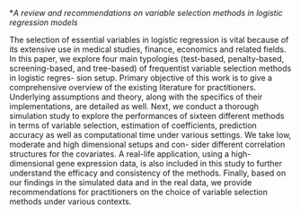 **A review and recommendations on variable selection methods in logistic
regression models*

The selection of essential variables in logistic regression is vital because of its extensive use in medical
studies, finance, economics and related fields. In this paper, we explore four main typologies (test-based,
penalty-based, screening-based, and tree-based) of frequentist variable selection methods in logistic regres-
sion setup. Primary objective of this work is to give a comprehensive overview of the existing literature
for practitioners. Underlying assumptions and theory, along with the specifics of their implementations,
are detailed as well. Next, we conduct a thorough simulation study to explore the performances of sixteen
different methods in terms of variable selection, estimation of coefficients, prediction accuracy as well as
computational time under various settings. We take low, moderate and high dimensional setups and con-
sider different correlation structures for the covariates. A real-life application, using a high-dimensional
gene expression data, is also included in this study to further understand the efficacy and consistency
of the methods. Finally, based on our findings in the simulated data and in the real data, we provide
recommendations for practitioners on the choice of variable selection methods under various contexts.
